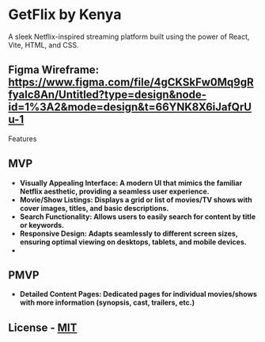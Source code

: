 # GetFlix by Kenya

A sleek Netflix-inspired streaming platform built using the power of React, Vite, HTML, and CSS.

## Figma Wireframe: https://www.figma.com/file/4gCKSkFw0Mq9gRfyaIc8An/Untitled?type=design&node-id=1%3A2&mode=design&t=66YNK8X6iJafQrUu-1

Features
## MVP 

* **Visually Appealing Interface: A modern UI that mimics the familiar Netflix aesthetic, providing a seamless user experience.**
* **Movie/Show Listings: Displays a grid or list of movies/TV shows with cover images, titles, and basic descriptions.**
* **Search Functionality: Allows users to easily search for content by title or keywords.**
* **Responsive Design: Adapts seamlessly to different screen sizes, ensuring optimal viewing on desktops, tablets, and mobile devices.**
* 
## PMVP 

* **Detailed Content Pages: Dedicated pages for individual movies/shows with more information (synopsis, cast, trailers, etc.)**

## License - [MIT](https://choosealicense.com/licenses/mit/)
